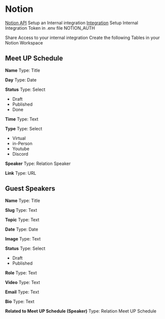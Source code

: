 # Notion
[Notion API](https://developers.notion.com/)
Setup an Internal integration 
[Integration](https://www.notion.so/my-integrations)
Setup Internal Integration Token in .env file NOTION_AUTH

Share Access to your internal integration
Create the following Tables in your Notion Workspace

## Meet UP Schedule

**Name**
Type: Title

**Day**
Type: Date

**Status**
Type: Select
* Draft
* Published
* Done

**Time**
Type: Text

**Type**
Type: Select
* Virtual
* in-Person
* Youtube
* Discord

**Speaker**
Type: Relation
Speaker

**Link**
Type: URL


## Guest Speakers

**Name**
Type: Title

**Slug**
Type: Text

**Topic**
Type: Text

**Date**
Type: Date

**Image**
Type: Text

**Status**
Type: Select
* Draft
* Published

**Role**
Type: Text

**Video**
Type: Text

**Email**
Type: Text

**Bio**
Type: Text

**Related to Meet UP Schedule (Speaker)**
Type: Relation
Meet UP Schedule